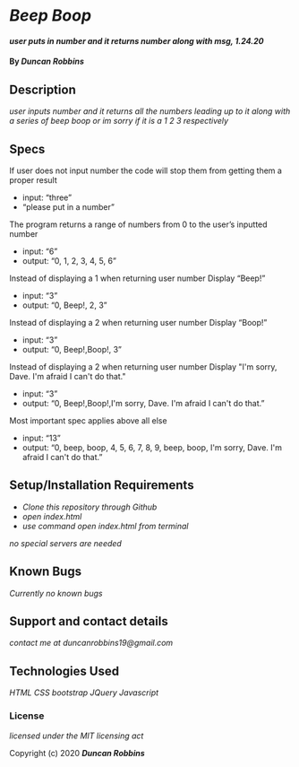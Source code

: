 

# _Beep Boop_

#### _user puts in number and it returns number along with msg, 1.24.20_

#### By _**Duncan Robbins**_

## Description

_user inputs number and it returns all the numbers leading up to it along with a series of beep boop or im sorry if it is a 1 2 3 respectively_
## Specs
If user does not input number the code will stop them from getting them a proper result
* input: “three”
* “please put in a number”

The program returns a range of numbers from 0 to the user’s inputted number
* input: “6”
* output: “0, 1, 2, 3, 4, 5, 6”

Instead of displaying a 1 when returning user number
Display “Beep!”
* input: “3”
* output: “0, Beep!, 2, 3”

Instead of displaying a 2 when returning user number
Display “Boop!”
* input: “3”
* output: “0, Beep!,Boop!, 3”

Instead of displaying a 2 when returning user number
Display "I'm sorry, Dave. I'm afraid I can't do that."
* input: “3”
* output: “0, Beep!,Boop!,I'm sorry, Dave. I'm afraid I can't do that.”

Most important spec applies above all else
* input: “13”
* output: “0, beep, boop, 4, 5, 6, 7, 8, 9, beep, boop, I'm sorry, Dave. I'm afraid I can't do that.”

## Setup/Installation Requirements

* _Clone this repository through Github_
* _open index.html_
* _use command open index.html from terminal_

_no special servers are needed_

## Known Bugs

_Currently no known bugs_

## Support and contact details

_contact me at duncanrobbins19@gmail.com_

## Technologies Used

_HTML CSS bootstrap JQuery Javascript_

### License

*licensed under the MIT licensing act*

Copyright (c) 2020 **_Duncan Robbins_**
